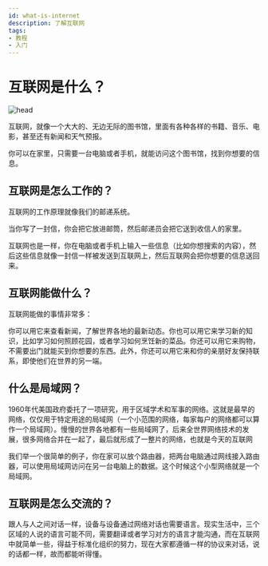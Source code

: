 ```yaml
---
id: what-is-internet
description: 了解互联网
tags:
- 教程
- 入门
---
```

# 互联网是什么？

![head](https://mengxiblog-content-storage.nextsay.cn/img/what-is-internet.png)

互联网，就像一个大大的、无边无际的图书馆，里面有各种各样的书籍、音乐、电影，甚至还有新闻和天气预报。

你可以在家里，只需要一台电脑或者手机，就能访问这个图书馆，找到你想要的信息。

## 互联网是怎么工作的？

互联网的工作原理就像我们的邮递系统。

当你写了一封信，你会把它放进邮筒，然后邮递员会把它送到收信人的家里。

互联网也是一样，你在电脑或者手机上输入一些信息（比如你想搜索的内容），然后这些信息就像一封信一样被发送到互联网上，然后互联网会把你想要的信息送回来。

## 互联网能做什么？

互联网能做的事情非常多：

你可以用它来查看新闻，了解世界各地的最新动态。你也可以用它来学习新的知识，比如学习如何照顾花园，或者学习如何烹饪新的菜品。你还可以用它来购物，不需要出门就能买到你想要的东西。此外，你还可以用它来和你的亲朋好友保持联系，即使他们在世界的另一端。

## 什么是局域网？

1960年代美国政府委托了一项研究，用于区域学术和军事的网络。这就是最早的网络，仅仅用于特定用途的局域网（一个小范围的网络，每家每户的网络都可以算作一个局域网）。慢慢的世界各地都有一些局域网了，后来全世界网络技术的发展，很多网络合并在一起了，最后就形成了一整片的网络，也就是今天的互联网

我们举一个很简单的例子，你在家可以放个路由器，把两台电脑通过网线接入路由器，可以使用局域网访问在另一台电脑上的数据。这个时候这个小型网络就是一个局域网。

## 互联网是怎么交流的？

跟人与人之间对话一样，设备与设备通过网络对话也需要语言。现实生活中，三个区域的人说的语言可能不同，需要翻译或者学习对方的语言才能沟通，而在互联网中就简单一些，得益于标准化组织的努力，现在大家都遵循一样的协议来对话，说的话都一样，故而都能听得懂。
